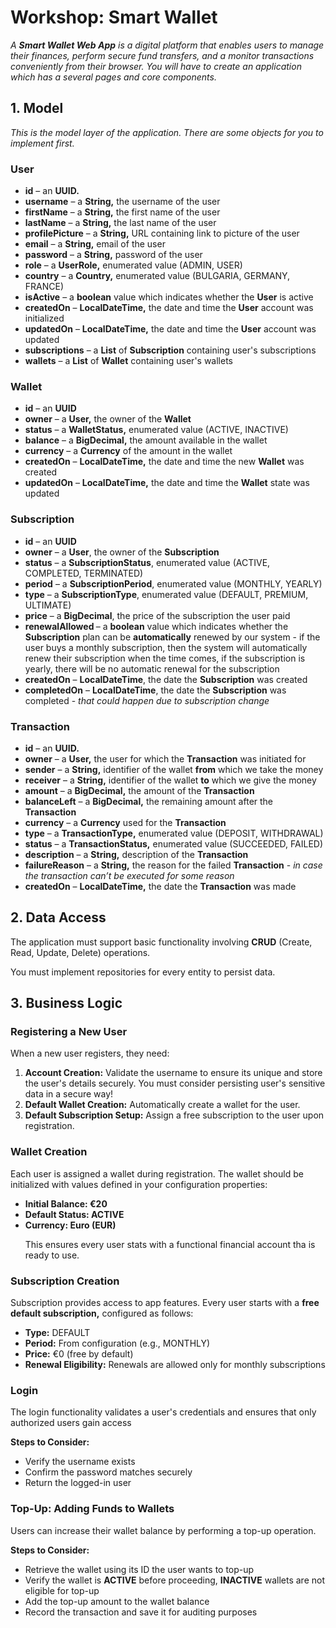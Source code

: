 <h1>Workshop: Smart Wallet</h1>
<p><i>A <b>Smart Wallet Web App</b> is a digital platform that enables users to manage their finances, perform secure 
fund transfers, and a monitor transactions conveniently from their browser. You will have to create an application which 
has a several pages and core components.</i></p>

<h2>1.	Model</h2>
<p><i>This is the model layer of the application. There are some objects for you to implement first.</i></p>

<h3>User</h3>
<ul>
<li><b>id</b> – an <b>UUID.</b></li>
<li><b>username</b> – a <b>String,</b> the username of the user</li>
<li><b>firstName</b> – a <b>String,</b> the first name of the user</li>
<li><b>lastName</b> – a <b>String,</b> the last name of the user</li>
<li><b>profilePicture</b> – a <b>String,</b> URL containing link to picture of the user</li>
<li><b>email</b> – a <b>String,</b> email of the user</li>
<li><b>password</b> – a <b>String,</b> password of the user</li>
<li><b>role</b> – a <b>UserRole,</b> enumerated value (ADMIN, USER)</li>
<li><b>country</b> – a <b>Country,</b> enumerated value (BULGARIA, GERMANY, FRANCE)</li>
<li><b>isActive</b> – a <b>boolean</b> value which indicates whether the <b>User</b> is active</li>
<li><b>createdOn</b> – <b>LocalDateTime,</b> the date and time the <b>User</b> account was initialized</li>
<li><b>updatedOn</b> – <b>LocalDateTime,</b> the date and time the <b>User</b> account was updated</li>
<li><b>subscriptions</b> – a <b>List</b> of <b>Subscription</b> containing user's subscriptions</li>
<li><b>wallets</b> – a <b>List</b> of <b>Wallet</b> containing user's wallets</li>
</ul>

<h3>Wallet</h3>
<ul>
<li><b>id</b> – an <b>UUID</b></li>
<li><b>owner</b> – a <b>User,</b> the owner of the <b>Wallet</b></li>
<li><b>status</b> – a <b>WalletStatus,</b> enumerated value (ACTIVE, INACTIVE)</li>
<li><b>balance</b> – a <b>BigDecimal,</b> the amount available in the wallet</li>
<li><b>currency</b> – a <b>Currency</b> of the amount in the wallet</li>
<li><b>createdOn</b> – <b>LocalDateTime,</b> the date and time the new <b>Wallet</b> was created</li>
<li><b>updatedOn</b> – <b>LocalDateTime,</b> the date and time the <b>Wallet</b> state was updated</li>
</ul>

<h3>Subscription</h3>
<ul>
<li><b>id</b> – an <b>UUID</b></li>
<li><b>owner</b> – a <b>User</b>, the owner of the <b>Subscription</b></li>
<li><b>status</b> – a <b>SubscriptionStatus</b>, enumerated value (ACTIVE, COMPLETED, TERMINATED)</li>
<li><b>period</b> – a <b>SubscriptionPeriod</b>, enumerated value (MONTHLY, YEARLY)</li>
<li><b>type</b> – a <b>SubscriptionType</b>, enumerated value (DEFAULT, PREMIUM, ULTIMATE)</li>
<li><b>price</b> – a <b>BigDecimal</b>, the price of the subscription the user paid</li>
<li><b>renewalAllowed </b>– a <b>boolean</b> value which indicates whether the <b>Subscription</b> plan can be <b>automatically</b> renewed by our system - if the user buys a monthly subscription, then the system will automatically renew their subscription when the time comes, if the subscription is yearly, there will be no automatic renewal for the subscription</li>
<li><b>createdOn</b> – <b>LocalDateTime</b>, the date the <b>Subscription</b> was created</li>
<li><b>completedOn</b> – <b>LocalDateTime</b>, the date the <b>Subscription</b> was completed - <i>that could happen due to subscription change</i></li>
</ul>

<h3>Transaction</h3>
<ul>
<li><b>id</b> – an <b>UUID.</b></li>
<li><b>owner</b> – a <b>User,</b> the user for which the <b>Transaction</b> was initiated for</li>
<li><b>sender</b> – a <b>String,</b> identifier of the wallet <b>from</b> which we take the money</li>
<li><b>receiver</b> – a <b>String,</b> identifier of the wallet <b>to</b> which we give the money</li>
<li><b>amount</b> – a <b>BigDecimal,</b> the amount of the <b>Transaction</b></li>
<li><b>balanceLeft</b> – a <b>BigDecimal,</b> the remaining amount after the <b>Transaction</b></li>
<li><b>currency</b> – a <b>Currency</b> used for the <b>Transaction</b></li>
<li><b>type</b> – a <b>TransactionType,</b> enumerated value (DEPOSIT, WITHDRAWAL)</li>
<li><b>status</b> – a <b>TransactionStatus,</b> enumerated value (SUCCEEDED, FAILED)</li>
<li><b>description</b> – a <b>String,</b> description of the <b>Transaction</b></li>
<li><b>failureReason</b> – a <b>String,</b> the reason for the failed <b>Transaction</b> - <i>in case the transaction can’t be executed for some reason</i></li>
<li><b>createdOn</b> – <b>LocalDateTime,</b> the date the <b>Transaction</b> was made</li>
</ul>

<h2>2.	Data Access</h2>
<p>The application must support basic functionality involving <b>CRUD</b> (Create, Read, Update, Delete) operations.</p>
<p>You must implement repositories for every entity to persist data.</p>

<h2>3.	Business Logic</h2>
<h3>Registering a New User</h3>
<p>When a new user registers, they need:</p>
<ol>
<li><b>Account Creation:</b> Validate the username to ensure its unique and store the user's details securely. 
You must consider persisting user's sensitive data in a secure way!</li>
<li><b>Default Wallet Creation:</b> Automatically create a wallet for the user.</li>
<li><b>Default Subscription Setup:</b> Assign a free subscription to the user upon registration.</li>
</ol>

<h3>Wallet Creation</h3>
<p>Each user is assigned a wallet during registration. The wallet should be initialized with values defined in your configuration properties:</p>
<ul>
<li><b>Initial Balance: €20</b></li>
<li><b>Default Status: ACTIVE</b></li>
<li><b>Currency: Euro (EUR)</b></li>
<p>This ensures every user stats with a functional financial account tha is ready to use.</p>
</ul>

<h3>Subscription Creation</h3>
<p>Subscription provides access to app features. Every user starts with a <b>free default subscription,</b> configured as follows:  </p>
<ul>
<li><b>Type:</b> DEFAULT</li>
<li><b>Period:</b> From configuration (e.g., MONTHLY)</li>
<li><b>Price:</b> €0 (free by default)</li>
<li><b>Renewal Eligibility:</b> Renewals are allowed only for monthly subscriptions</li>
</ul>

<h3>Login</h3>
<p>The login functionality validates a user's credentials and ensures that only authorized users gain access</p>
<p><b>Steps to Consider:</b></p>
<ul>
<li>Verify the username exists</li>
<li>Confirm the password matches securely</li>
<li>Return the logged-in user</li>
</ul>

<h3>Top-Up: Adding Funds to Wallets</h3>
<p>Users can increase their wallet balance by performing a top-up operation.</p>
<p><b>Steps to Consider:</b></p>
<ul>
<li>Retrieve the wallet using its ID the user wants to top-up</li>
<li>Verify the wallet is <b>ACTIVE</b> before proceeding, <b>INACTIVE</b> wallets are not eligible for top-up</li>
<li>Add the top-up amount to the wallet balance</li>
<li>Record the transaction and save it for auditing purposes</li>
</ul>
